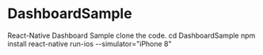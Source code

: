 # DashboardSample
React-Native Dashboard Sample
clone the code.
cd DashboardSample
npm install
react-native run-ios --simulator="iPhone 8"
